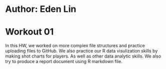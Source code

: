 # Author: Eden Lin

# Workout 01

In this HW, we worked on more complex file structures and practice uploading files to GitHub.
We also practice our R data visulization skills by making shot charts for players. As well as other data analytic skills.
We also try to produce a report document using R markdown file.